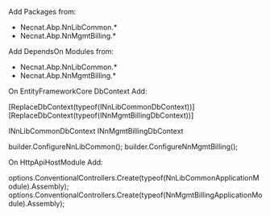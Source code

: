 Add Packages from:

- Necnat.Abp.NnLibCommon.*
- Necnat.Abp.NnMgmtBilling.*

Add DependsOn Modules from:

- Necnat.Abp.NnLibCommon.*
- Necnat.Abp.NnMgmtBilling.*

On EntityFrameworkCore DbContext Add:

[ReplaceDbContext(typeof(INnLibCommonDbContext))]
[ReplaceDbContext(typeof(INnMgmtBillingDbContext))]

INnLibCommonDbContext
INnMgmtBillingDbContext

builder.ConfigureNnLibCommon();
builder.ConfigureNnMgmtBilling();

On HttpApiHostModule Add:

options.ConventionalControllers.Create(typeof(NnLibCommonApplicationModule).Assembly);
options.ConventionalControllers.Create(typeof(NnMgmtBillingApplicationModule).Assembly);

